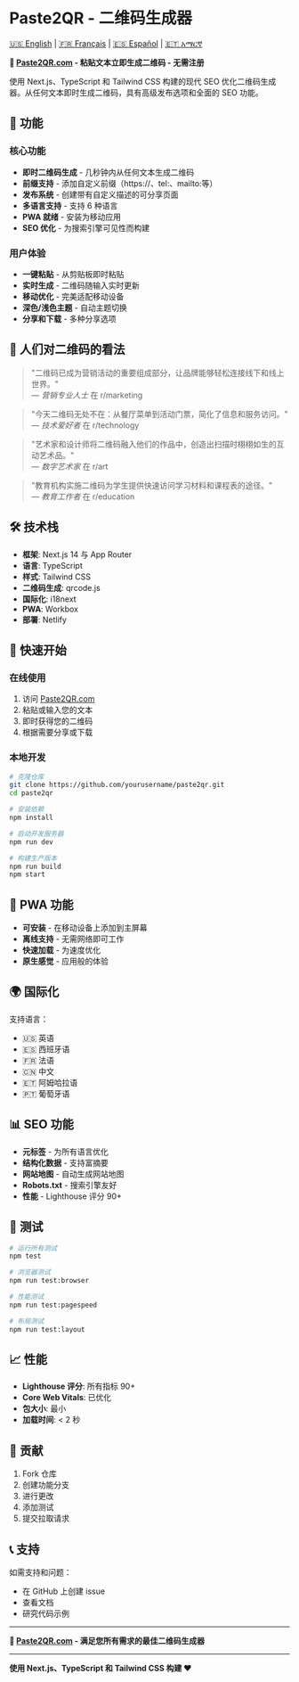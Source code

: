 # Paste2QR - 二维码生成器

[🇺🇸 English](README_EN.md) | [🇫🇷 Français](README_FR.md) | [🇪🇸 Español](README_ES.md) | [🇪🇹 አማርኛ](README_AM.md)

**🔗 [Paste2QR.com](https://paste2qr.com) - 粘贴文本立即生成二维码 - 无需注册**

使用 Next.js、TypeScript 和 Tailwind CSS 构建的现代 SEO 优化二维码生成器。从任何文本即时生成二维码，具有高级发布选项和全面的 SEO 功能。

## 🚀 功能

### 核心功能

-   **即时二维码生成** - 几秒钟内从任何文本生成二维码
-   **前缀支持** - 添加自定义前缀（https://、tel:、mailto:等）
-   **发布系统** - 创建带有自定义描述的可分享页面
-   **多语言支持** - 支持 6 种语言
-   **PWA 就绪** - 安装为移动应用
-   **SEO 优化** - 为搜索引擎可见性而构建

### 用户体验

-   **一键粘贴** - 从剪贴板即时粘贴
-   **实时生成** - 二维码随输入实时更新
-   **移动优化** - 完美适配移动设备
-   **深色/浅色主题** - 自动主题切换
-   **分享和下载** - 多种分享选项

## 💬 人们对二维码的看法

> "二维码已成为营销活动的重要组成部分，让品牌能够轻松连接线下和线上世界。"  
> — _营销专业人士_ 在 r/marketing

> "今天二维码无处不在：从餐厅菜单到活动门票，简化了信息和服务访问。"  
> — _技术爱好者_ 在 r/technology

> "艺术家和设计师将二维码融入他们的作品中，创造出扫描时栩栩如生的互动艺术品。"  
> — _数字艺术家_ 在 r/art

> "教育机构实施二维码为学生提供快速访问学习材料和课程表的途径。"  
> — _教育工作者_ 在 r/education

## 🛠️ 技术栈

-   **框架**: Next.js 14 与 App Router
-   **语言**: TypeScript
-   **样式**: Tailwind CSS
-   **二维码生成**: qrcode.js
-   **国际化**: i18next
-   **PWA**: Workbox
-   **部署**: Netlify

## 🚀 快速开始

### 在线使用

1. 访问 [Paste2QR.com](https://paste2qr.com)
2. 粘贴或输入您的文本
3. 即时获得您的二维码
4. 根据需要分享或下载

### 本地开发

```bash
# 克隆仓库
git clone https://github.com/yourusername/paste2qr.git
cd paste2qr

# 安装依赖
npm install

# 启动开发服务器
npm run dev

# 构建生产版本
npm run build
npm start
```

## 📱 PWA 功能

-   **可安装** - 在移动设备上添加到主屏幕
-   **离线支持** - 无需网络即可工作
-   **快速加载** - 为速度优化
-   **原生感觉** - 应用般的体验

## 🌍 国际化

支持语言：

-   🇺🇸 英语
-   🇪🇸 西班牙语
-   🇫🇷 法语
-   🇨🇳 中文
-   🇪🇹 阿姆哈拉语
-   🇵🇹 葡萄牙语

## 📊 SEO 功能

-   **元标签** - 为所有语言优化
-   **结构化数据** - 支持富摘要
-   **网站地图** - 自动生成网站地图
-   **Robots.txt** - 搜索引擎友好
-   **性能** - Lighthouse 评分 90+

## 🧪 测试

```bash
# 运行所有测试
npm test

# 浏览器测试
npm run test:browser

# 性能测试
npm run test:pagespeed

# 布局测试
npm run test:layout
```

## 📈 性能

-   **Lighthouse 评分**: 所有指标 90+
-   **Core Web Vitals**: 已优化
-   **包大小**: 最小
-   **加载时间**: < 2 秒

## 🤝 贡献

1. Fork 仓库
2. 创建功能分支
3. 进行更改
4. 添加测试
5. 提交拉取请求

## 📞 支持

如需支持和问题：

-   在 GitHub 上创建 issue
-   查看文档
-   研究代码示例

---

**🔗 [Paste2QR.com](https://paste2qr.com) - 满足您所有需求的最佳二维码生成器**

---

**使用 Next.js、TypeScript 和 Tailwind CSS 构建 ❤️**

